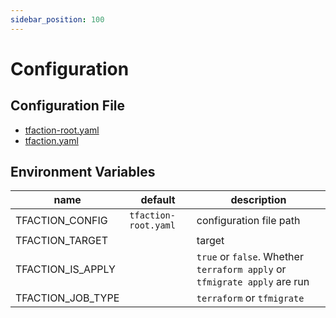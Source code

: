 ```yaml
---
sidebar_position: 100
---
```


# Configuration

## Configuration File

* [tfaction-root.yaml](tfaction-root-yaml)
* [tfaction.yaml](tfaction-yaml)

## Environment Variables

name | default | description
--- | --- | ---
TFACTION_CONFIG | `tfaction-root.yaml` | configuration file path
TFACTION_TARGET | | target
TFACTION_IS_APPLY | | `true` or `false`. Whether `terraform apply` or `tfmigrate apply` are run
TFACTION_JOB_TYPE | | `terraform` or `tfmigrate`
